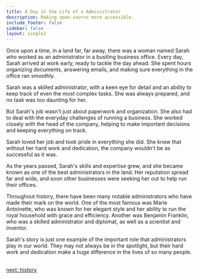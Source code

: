 ```yaml
---
title: A Day in the Life of a Administrator
description: Making open-source more accessible.
include_footer: false
sidebar: false
layout: single2
---
```


<p>
Once upon a time, in a land far, far away, there was a woman named Sarah who worked as an administrator in a bustling business office. Every day, Sarah arrived at work early, ready to tackle the day ahead. She spent hours organizing documents, answering emails, and making sure everything in the office ran smoothly.

Sarah was a skilled administrator, with a keen eye for detail and an ability to keep track of even the most complex tasks. She was always prepared, and no task was too daunting for her.

But Sarah's job wasn't just about paperwork and organization. She also had to deal with the everyday challenges of running a business. She worked closely with the head of the company, helping to make important decisions and keeping everything on track.

Sarah loved her job and took pride in everything she did. She knew that without her hard work and dedication, the company wouldn't be as successful as it was.

As the years passed, Sarah's skills and expertise grew, and she became known as one of the best administrators in the land. Her reputation spread far and wide, and soon other businesses were seeking her out to help run their offices.

Throughout history, there have been many notable administrators who have made their mark on the world. One of the most famous was Marie Antoinette, who was known for her elegant style and her ability to run the royal household with grace and efficiency. Another was Benjamin Franklin, who was a skilled administrator and diplomat, as well as a scientist and inventor.

Sarah's story is just one example of the important role that administrators play in our world. They may not always be in the spotlight, but their hard work and dedication make a huge difference in the lives of so many people.

<br>
<a href="https://workdojos.com/administrators/history">next: history</a>
<br>
</p>